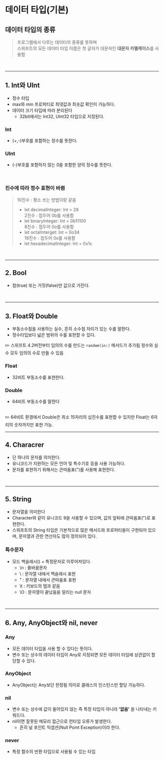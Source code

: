 # 데이터 타입(기본)

## 데이터 타입의 종류
> 프로그램에서 다루는 데이터의 종류를 뜻하며 <br/>
> 스위프트의 모든 데이터 타입 이름은 첫 글자가 대문자인 **대문자 카멜케이스**를 사용함

<br/>

------------

## 1. Int와 UInt
- 정수 타입
- max와 min 프로퍼티로 최댓값과 최솟값 확인이 가능하다.
- 데이터 크기 타입에 따라 분리된다
  - 32bit에서는 Int32, UInt32 타입으로 지정된다.

### Int
- (+,-)부호를 포함하는 정수를 뜻한다.

### UInt
- (-)부호를 포함하지 않는 0을 포함한 양의 정수를 뜻한다.

<br/>

### 진수에 따라 정수 표현이 바뀜
> 10진수 : 평소 쓰는 방법이랑 같음 
> - let decimalInteger: Int = 28 <br/>
>  2진수 : 접두어 0b를 사용함 
>  - let binaryInteger: Int = 0b11100 <br/>
>  8진수 : 접두어 0o를 사용함
>  - let octalInterget: Int = 0o34 <br/>
> 16진수 : 접두어 0x를 사용함
> - let hexadecimalInteger: Int = 0x1c 

<br/>

-------------
## 2. Bool
- 참(true) 또는 거짓(false)만 값으로 가진다.

<br/>

-------------

## 3. Float와 Double
- 부동소수점을 사용하는 실수, 흔히 소수점 자리가 있는 수를 말한다.
- 정수타입보다 넓은 범위의 수를 표현할 수 있다.
  
 ✏️ 스위프트 4.2버전부터 임의의 수를 만드는 `random(in:)` 메서드가 추가됨
  정수와 실수 모두 임의의 수로 만들 수 있음
  
### Float
- 32비트 부동소수를 표현한다.
  
### Double
- 64비트 부동소수를 말한다
<br/>
✏️ 64비트 환경에서 Double은 최소 15자리의 십진수를 표현할 수 있지만
Float는 6자리의 숫자까지만 표현 가능.

<br/>

---------------

## 4. Characrer
- 단 하나의 문자를 의미한다.
- 유니코드가 지원하는 모든 언어 및 특수기호 등을 사용 가능하다.
- 문자를 표현하기 위해서는 큰따옴표(")를 사용해 표현한다.
  
<br/>

-------------

## 5. String
- 문자열을 의미한다
- Character와 같이 유니코드 9을 사용할 수 있으며, 값의 앞뒤에 큰따옴표(")로 표현한다.
- 스위프트의 String 타입은 기본적으로 많은 메서드와 프로퍼티들이 구현되어 있으며, 문자열과 관한 연산자도 많이 정의되어 있다.

### 특수문자
- 모드 백슬래시(\) + 특정문자로 이루어져있다.
  - \n : 줄바꿈문자
  - \\ : 문자열 내에서 백슬래시 표현
  - \" : 문자열 내에서 큰따옴표 표현
  - \t : 키보드의 탭과 같음
  - \O : 문자열이 끝났음을 알리는 null 문자
 
<br/>

-------------

## 6. Any, AnyObject와 nil, never

### Any
- 모든 데이터 타입을 사용 할 수 있다는 뜻이다.
- 변수 또는 상수의 데이터 타입이 Any로 지정되면 모든 데이터 타임에 상관없이 할당할 수 있다.

### AnyObject
- AnyObject는 Any보단 한정됨 의미로 클래스의 인스턴스만 할당 가능하다.

### nil
- 변수 또는 상수에 값이 들어있지 않는 즉 특정 타입이 아니라 **'없음'** 을 나타내는 키워드다.
- nil이면 잘못된 메모리 접근으로 런타임 오류가 발생한다.
  - 흔히 널 포인트 익셉션(Null Point Exception)이라 한다.

### never
- 특정 함수의 반환 타입으로 사용될 수 있는 타입


